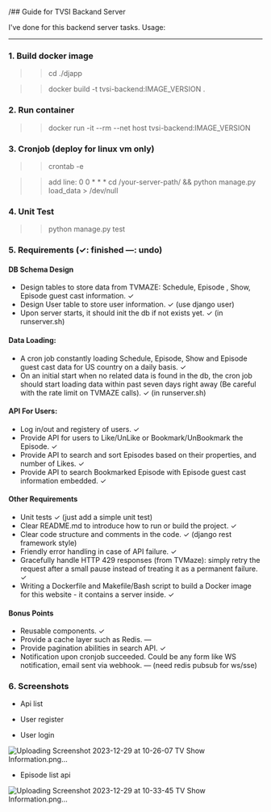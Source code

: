 /## Guide for TVSI Backand Server

I've done for this backend server tasks. Usage:

---

### 1. Build docker image

>> cd ./djapp

>> docker build -t tvsi-backend:IMAGE_VERSION .

### 2. Run container

>> docker run -it --rm --net host tvsi-backend:IMAGE_VERSION


### 3. Cronjob (deploy for linux vm only)

>> crontab -e

>> add line: 0 0 * * * cd /your-server-path/ && python manage.py load_data > /dev/null


### 4. Unit Test

>> python manage.py test

### 5. Requirements (✓: finished —: undo)

#### DB Schema Design

* Design tables to store data from TVMAZE: Schedule, Episode , Show, Episode guest cast information. ✓
* Design User table to store user information. ✓ (use django user)
* Upon server starts, it should init the db if not exists yet. ✓ (in runserver.sh)

#### Data Loading:

* A cron job constantly loading Schedule, Episode, Show and Episode guest cast data for US country on a daily basis. ✓
* On an initial start when no related data is found in the db, the cron job should start loading data within past seven days right away (Be careful with the rate limit on TVMAZE calls). ✓ (in runserver.sh)


#### API For Users:

* Log in/out and registery of users. ✓
* Provide API for users to Like/UnLike or Bookmark/UnBookmark the Episode. ✓
* Provide API to search and sort Episodes based on their properties, and number of Likes. ✓
* Provide API to search Bookmarked Episode with Episode guest cast information embedded. ✓

#### Other Requirements

* Unit tests ✓ (just add a simple unit test)
* Clear README.md to introduce how to run or build the project. ✓
* Clear code structure and comments in the code. ✓ (django rest framework style)
* Friendly error handling in case of API failure. ✓ 
* Gracefully handle HTTP 429 responses (from TVMaze): simply retry the request after a small pause instead of treating it as a permanent failure. ✓
* Writing a Dockerfile and Makefile/Bash script to build a Docker image for this website - it contains a server inside. ✓

#### Bonus Points
* Reusable components. ✓
* Provide a cache layer such as Redis. —
* Provide pagination abilities in search API. ✓
* Notification upon cronjob succeeded. Could be any form like WS notification, email sent via webhook. — (need redis pubsub for ws/sse)


### 6. Screenshots

* Api list


* User register


* User login

![Uploading Screenshot 2023-12-29 at 10-26-07 TV Show Information.png…]()

* Episode list api

![Uploading Screenshot 2023-12-29 at 10-33-45 TV Show Information.png…]()




